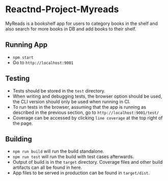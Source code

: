 # Reactnd-Project-Myreads
MyReads is a bookshelf app for users to category books in the shelf and also search for more books in DB 
and add books to their shelf.

## Running App
* ```npm start```
* Go to ```http://localhost:9001```

## Testing
* Tests should be stored in the ```test``` directory. 
* When writing and debugging tests, the browser option should be used, the CLI version should only be used when running in CI.
* To run tests in the browser, assuming that the app is running as described in the previous section, go to ```http://localhost:9001/test/```
* Coverage can be accessed by clicking ```line coverage``` at the top right of the page.

## Building 
* ```npm run build``` will run the build standalone.
* ```npm run test``` will run the build with test cases afterwards.
* Output of build is in the ```target``` directory. Coverage files and other build artifacts can all be found in here.
* App files to be served in production can be found in ```target/dist```.


